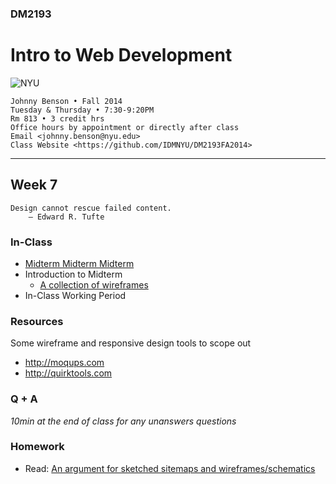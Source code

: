 ### DM2193

# Intro to Web Development

![NYU](http://j-hnnybens-n.com/capture/imami.png)

    Johnny Benson • Fall 2014
    Tuesday & Thursday • 7:30-9:20PM
    Rm 813 • 3 credit hrs
    Office hours by appointment or directly after class
    Email <johnny.benson@nyu.edu>
    Class Website <https://github.com/IDMNYU/DM2193FA2014>

---

## Week 7

    Design cannot rescue failed content.
        ― Edward R. Tufte

### In-Class
* [Midterm Midterm Midterm](../midterm/README.md)
* Introduction to Midterm
  * [A collection of wireframes](http://wireframes.tumblr.com)
* In-Class Working Period

### Resources

Some wireframe and responsive design tools to scope out

* http://moqups.com
* http://quirktools.com


### Q + A
*10min at the end of class for any unanswers questions*


### Homework
* Read: [An argument for sketched sitemaps and wireframes/schematics](http://www.slideshare.net/pubsmith/sketching-interfaces-workshop-interactions12-dublin)
